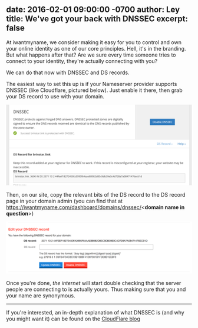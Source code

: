 date: 2016-02-01 09:00:00 -0700
author: Ley
title: We've got your back with DNSSEC
excerpt: false
----

At iwantmyname, we consider making it easy for you to control and own your online identity as one of our core principles. Hell, it's in the branding. But what happens after that? Are we sure every time someone tries to connect to your identity, they're actually connecting with you?

We can do that now with DNSSEC and DS records.

The easiest way to set this up is if your Nameserver provider supports DNSSEC (like Cloudflare, pictured below). Just enable it there, then grab your DS record to use with your domain.

![Cloudflare interface](media/2016-02-01-dnssec.png)

Then, on our site, copy the relevant bits of the DS record to the DS record page in your domain admin (you can find that at https://iwantmyname.com/dashboard/domains/dnssec/<**domain name in question**>)

![iwantmyname interface](media/2016-02-01-iwantmyname-dnssec.png)

Once you're done, *the internet* will start double checking that the server people are connecting to is actually yours. Thus making sure that you and your name are synonymous.

***

If you're interested, an in-depth explanation of what DNSSEC is (and why you might want it) can be found on the [CloudFlare blog](https://blog.cloudflare.com/dnssec-an-introduction/)

